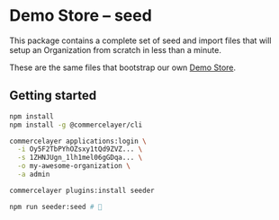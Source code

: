 # Demo Store – seed

This package contains a complete set of seed and import files that will setup an Organization from scratch in less than a minute.

These are the same files that bootstrap our own [Demo Store](https://commercelayer.github.io/demo-store-core).


## Getting started

```sh
npm install
npm install -g @commercelayer/cli

commercelayer applications:login \
  -i Oy5F2TbPYhOZsxy1tQd9ZVZ... \
  -s 1ZHNJUgn_1lh1mel06gGDqa... \
  -o my-awesome-organization \
  -a admin

commercelayer plugins:install seeder

npm run seeder:seed # 🚀
```
